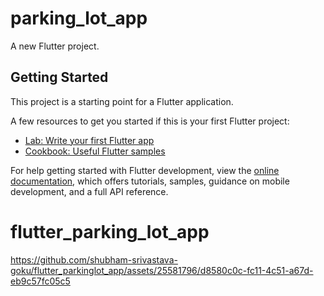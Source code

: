# parking_lot_app

A new Flutter project.

## Getting Started

This project is a starting point for a Flutter application.

A few resources to get you started if this is your first Flutter project:

- [Lab: Write your first Flutter app](https://docs.flutter.dev/get-started/codelab)
- [Cookbook: Useful Flutter samples](https://docs.flutter.dev/cookbook)

For help getting started with Flutter development, view the
[online documentation](https://docs.flutter.dev/), which offers tutorials,
samples, guidance on mobile development, and a full API reference.
# flutter_parking_lot_app

https://github.com/shubham-srivastava-goku/flutter_parkinglot_app/assets/25581796/d8580c0c-fc11-4c51-a67d-eb9c57fc05c5


